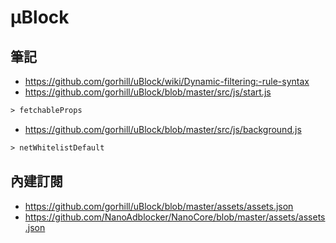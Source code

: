 # μBlock

## 筆記

- https://github.com/gorhill/uBlock/wiki/Dynamic-filtering:-rule-syntax
- https://github.com/gorhill/uBlock/blob/master/src/js/start.js
```txt
> fetchableProps
```

- https://github.com/gorhill/uBlock/blob/master/src/js/background.js
```txt
> netWhitelistDefault
```

## 內建訂閱

- https://github.com/gorhill/uBlock/blob/master/assets/assets.json
- https://github.com/NanoAdblocker/NanoCore/blob/master/assets/assets.json
